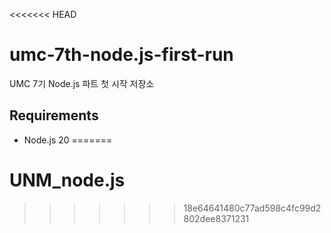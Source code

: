 <<<<<<< HEAD
# umc-7th-node.js-first-run

UMC 7기 Node.js 파트 첫 시작 저장소

## Requirements

- Node.js 20
=======
# UNM_node.js
>>>>>>> 18e64641480c77ad598c4fc99d2802dee8371231
